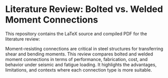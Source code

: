 # Literature Review: Bolted vs. Welded Moment Connections

This repository contains the LaTeX source and compiled PDF for the literature review:

Moment-resisting connections are critical in steel structures for transferring shear and bending moments. This review compares bolted and welded moment connections in terms of performance, fabrication, cost, and behavior under seismic and fatigue loading. It highlights the advantages, limitations, and contexts where each connection type is more suitable.


